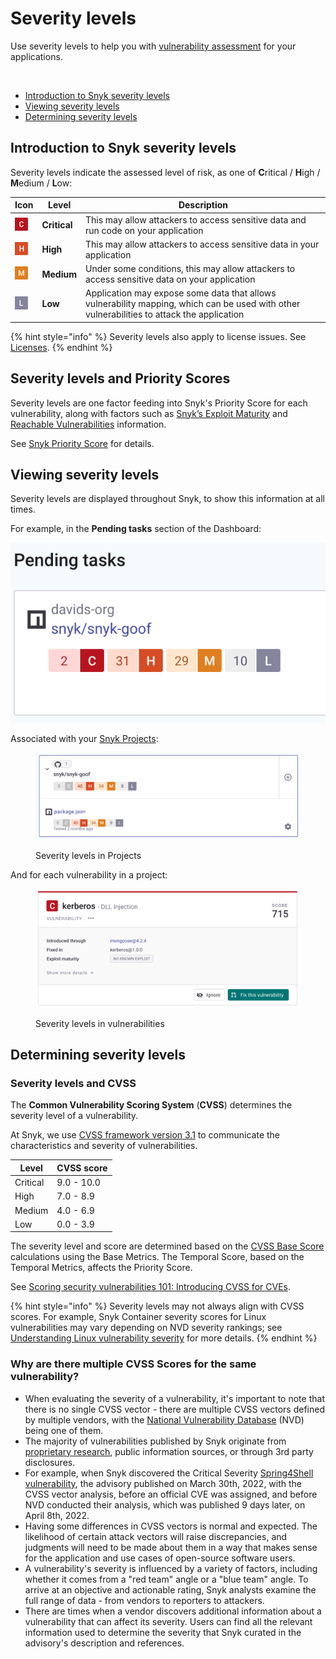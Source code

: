 # Severity levels

Use severity levels to help you with [vulnerability assessment](https://snyk.io/learn/vulnerability-assessment/) for your applications.

<img src="../../.gitbook/assets/Screenshot 2022-08-16 at 09.52.22.png" alt="" data-size="original">

* [Introduction to Snyk severity levels](severity-levels.md#introduction-to-snyk-severity-levels)
* [Viewing severity levels](severity-levels.md#viewing-severity-levels)
* [Determining severity levels](severity-levels.md#determining-severity-levels)

## Introduction to Snyk severity levels

Severity levels indicate the assessed level of risk, as one of **C**ritical / **H**igh / **M**edium / **L**ow:

| Icon                                                                                                                          | Level        | Description                                                                                                                                |
| ----------------------------------------------------------------------------------------------------------------------------- | ------------ | ------------------------------------------------------------------------------------------------------------------------------------------ |
| <img src="../../.gitbook/assets/image (131) (1) (1) (1) (1) (1) (1).png" alt="" data-size="line">                             | **Critical** | This may allow attackers to access sensitive data and run code on your application                                                         |
| <img src="../../.gitbook/assets/image (103) (1) (1) (1) (1) (1) (1) (1) (1) (1) (1) (1) (2).png" alt="" data-size="original"> | **High**     | This may allow attackers to access sensitive data in your application                                                                      |
| ![](<../../.gitbook/assets/image (133) (1) (1) (1).png>)                                                                      | **Medium**   | Under some conditions, this may allow attackers to access sensitive data on your application                                               |
| ![](<../../.gitbook/assets/image (259) (1) (1) (1).png>)                                                                      | **Low**      | Application may expose some data that allows vulnerability mapping, which can be used with other vulnerabilities to attack the application |

{% hint style="info" %}
Severity levels also apply to license issues. See [Licenses](../../scan-application-code/snyk-open-source/licenses/).
{% endhint %}

## Severity levels and Priority Scores

Severity levels are one factor feeding into Snyk's Priority Score for each vulnerability, along with factors such as [Snyk’s Exploit Maturity](https://snyk.io/blog/whats-so-wild-about-exploits-in-the-wild-and-how-can-we-prioritize-accordingly/) and [Reachable Vulnerabilities](https://snyk.io/blog/optimizing-prioritization-with-deep-application-level-context/) information.

See [Snyk Priority Score](priority-score.md) for details.

## Viewing severity levels

Severity levels are displayed throughout Snyk, to show this information at all times.

For example, in the **Pending tasks** section of the Dashboard:

<img src="../../.gitbook/assets/image (150) (1).png" alt="" data-size="original">

Associated with your [Snyk Projects](../introduction-to-snyk-projects/):

<figure><img src="../../.gitbook/assets/image (43) (1).png" alt="Severity levels in Projects"><figcaption><p>Severity levels in Projects</p></figcaption></figure>

And for each vulnerability in a project:

<figure><img src="../../.gitbook/assets/image (39) (1) (1).png" alt="Severity levels in vulnerabilities"><figcaption><p>Severity levels in vulnerabilities</p></figcaption></figure>

## Determining severity levels

### Severity levels and CVSS

The **Common Vulnerability Scoring System** (**CVSS**) determines the severity level of a vulnerability.

At Snyk, we use [CVSS framework version 3.1](https://www.first.org/cvss/v3-1/) to communicate the characteristics and severity of vulnerabilities.

| **Level** | **CVSS score** |
| --------- | -------------- |
| Critical  | 9.0 - 10.0     |
| High      | 7.0 - 8.9      |
| Medium    | 4.0 - 6.9      |
| Low       | 0.0 - 3.9      |

The severity level and score are determined based on the [CVSS Base Score](https://www.first.org/cvss/specification-document) calculations using the Base Metrics. The Temporal Score, based on the Temporal Metrics, affects the Priority Score.

See [Scoring security vulnerabilities 101: Introducing CVSS for CVEs](https://snyk.io/blog/scoring-security-vulnerabilities-101-introducing-cvss-for-cve/).

{% hint style="info" %}
Severity levels may not always align with CVSS scores. For example, Snyk Container severity scores for Linux vulnerabilities may vary depending on NVD severity rankings; see [Understanding Linux vulnerability severity](../../scan-containers/how-snyk-container-works/understanding-linux-vulnerability-severity.md) for more details.
{% endhint %}

### **Why are there multiple CVSS Scores for the same vulnerability?**

* ​When evaluating the severity of a vulnerability, it's important to note that there is no single CVSS vector - there are multiple CVSS vectors defined by multiple vendors, with the [National Vulnerability Database](https://nvd.nist.gov/) (NVD) being one of them.
* The majority of vulnerabilities published by Snyk originate from [proprietary research](https://security.snyk.io/disclosed-vulnerabilities), public information sources, or through 3rd party disclosures.
* For example, when Snyk discovered the Critical Severity [Spring4Shell vulnerability](https://security.snyk.io/vuln/SNYK-JAVA-ORGSPRINGFRAMEWORK-2436751), the advisory published on March 30th, 2022, with the CVSS vector analysis, before an official CVE was assigned, and before NVD conducted their analysis, which was published 9 days later, on April 8th, 2022.
* Having some differences in CVSS vectors is normal and expected. The likelihood of certain attack vectors will raise discrepancies, and judgments will need to be made about them in a way that makes sense for the application and use cases of open-source software users.
* A vulnerability's severity is influenced by a variety of factors, including whether it comes from a "red team" angle or a "blue team" angle. To arrive at an objective and actionable rating, Snyk analysts examine the full range of data - from vendors to reporters to attackers.
* There are times when a vendor discovers additional information about a vulnerability that can affect its severity. Users can find all the relevant information used to determine the severity that Snyk curated in the advisory's description and references.
